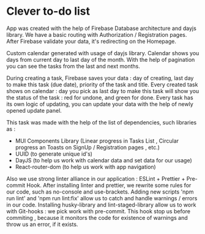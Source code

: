 # Clever to-do list

App was created with the help of Firebase Database architecture and dayjs library.
We have a basic routing with Authorization  / Registration pages.
After Firebase validate your data,  it's redirecting on the Homepage.

Custom calendar generated with usage of dayjs library.
Calendar shows you days from current day to last day of the month.
With the help of pagination you can see the tasks from the last and next months.

During creating a task, Firebase saves your data : day of creating, last day to make this task (due date), priority of the task and title.
Every created task shows on calendar : day you pick as last day to make this task will show you the status of the task : red for undone, and  green for done.
Every task has its own logic of updating, you can update your data with the help of newly opened update panel.

This task was made with the help of the list of dependencies, such libraries as :
- MUI Components Library (Linear progress in Tasks List , Circular progress an Toasts on SignUp / Registration pages , etc.)
- UUID (to generate unique id's)
- DayJS (to help us work with calendar data and set data for our usage)
- React-router-dom (to help us work with app navigation)

Also we use strong linter alliance in our application : ESLint + Prettier + Pre-commit Hook.
After installing linter and prettier, we rewrite some rules for our code, such as no-console and use-brackets.
Adding new scripts 'npm run lint' and 'npm run lint:fix' allow us to catch and handle warnings / errors in our code.
Installing husky-library and lint-staged-library allow us to work with Git-hooks : we pick work with pre-commit.
This hook stop us before commiting , because it monitors the code for existence of warnings and throw us an error, if it exists.


